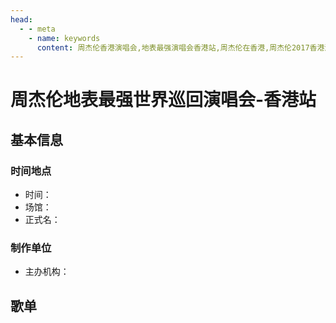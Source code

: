 ```yaml
---
head:
  - - meta
    - name: keywords
      content: 周杰伦香港演唱会,地表最强演唱会香港站,周杰伦在香港,周杰伦2017香港演唱会
---
```


# 周杰伦地表最强世界巡回演唱会-香港站

## 基本信息

### 时间地点
- 时间：
- 场馆：
- 正式名：

### 制作单位
- 主办机构：

## 歌单
